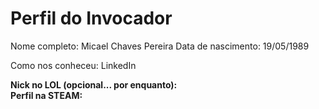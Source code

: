 Perfil do Invocador
========================

Nome completo: Micael Chaves Pereira
Data de nascimento: 19/05/1989

Como nos conheceu: LinkedIn

**Nick no LOL (opcional... por enquanto):**   
**Perfil na STEAM:**


